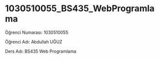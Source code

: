 # 1030510055_BS435_WebProgramlama 

Öğrenci Numarası: 1030510055

Öğrenci Adı: Abdullah UĞUZ

Ders Adı: BS435 Web Programlama
